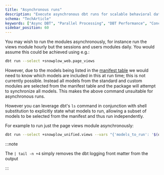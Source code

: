 ```yaml
---
title: "Asynchronous runs"
description: "Execute asynchronous dbt runs for scalable behavioral data transformation processing."
schema: "TechArticle"
keywords: ["Async DBT", "Parallel Processing", "DBT Performance", "Concurrent Runs", "Async Models", "Performance Optimization"]
sidebar_position: 60
---
```


You may wish to run the modules asynchronously, for instance run the views module hourly but the sessions and users modules daily. You would assume this could be achieved using e.g.:

```bash title="Do not do this"
dbt run --select +snowplow_web.page_views
```

However, due to the models being listed in the [manifest table](/docs/modeling-your-data/modeling-your-data-with-dbt/package-mechanics/manifest-tables/index.md) we would need to know which models are included in this at run time; this is not currently possible. Instead all models from the standard and custom modules are selected from the manifest table and the package will attempt to synchronize all models. This makes the above command unsuitable for asynchronous runs.

However you can leverage dbt's `ls` command in conjunction with shell substitution to explicitly state what models to run, allowing a subset of models to be selected from the manifest and thus run independently.

For example to run just the page views module asynchronously:

```bash title = "Do this instead"
dbt run --select +snowplow_unified.views --vars "{'models_to_run': '$(dbt ls --select +snowplow_unified.views --output name | tail -n +4)'}"
```

:::note

The `| tail -n +4` simply removes the dbt logging front matter from the output

:::
